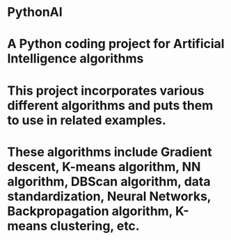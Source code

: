 # PythonAI


# A Python coding project for Artificial Intelligence algorithms

# This project incorporates various different algorithms and puts them to use in related examples.
# These algorithms include Gradient descent, K-means algorithm, NN algorithm, DBScan algorithm, data standardization, Neural Networks, Backpropagation algorithm, K-means clustering, etc.
